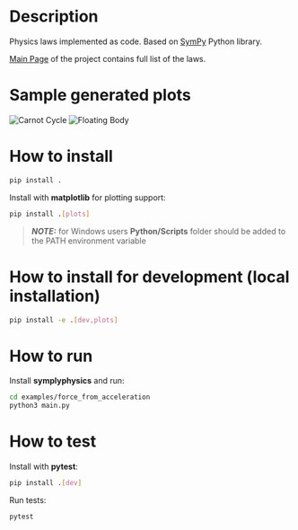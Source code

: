# Description

Physics laws implemented as code. Based on [SymPy](https://github.com/sympy/sympy) Python library.

[Main Page](https://symplyphysics.github.io/) of the project contains full list of the laws.

# Sample generated plots

![Carnot Cycle](./img/carnot_cycle.png)
![Floating Body](./img/floating_body.png)

# How to install

```sh
pip install .
```

Install with **matplotlib** for plotting support:

```sh
pip install .[plots]
```

> **_NOTE:_**  for Windows users **Python/Scripts** folder should be added to the PATH environment variable

# How to install for development (local installation)

```sh
pip install -e .[dev,plots]
```

# How to run

Install **symplyphysics** and run:

```sh
cd examples/force_from_acceleration
python3 main.py
```

# How to test

Install with **pytest**:

```sh
pip install .[dev]
```

Run tests:

```sh
pytest
```
